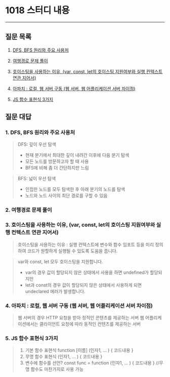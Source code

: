 # 1018 스터디 내용

---

## 질문 목록

1. [DFS, BFS 원리와 주요 사용처](#DFS,-BFS-원리와-주요-사용처)

2. [여행경로 문제 풀이](#여행경로-문제-풀이)

3. [호이스팅을 사용하는 이유, (var, const, let의 호이스팅 지원여부와 실행 컨텍스트 연관 지어서)](#3.-호이스팅을-사용하는-이유,-(var,-const,-let의-호이스팅-지원여부와-실행-컨텍스트-연관-지어서))

4. [아파치 : 로컬, 웹 서버 구동 (웹 서버, 웹 어플리케이션 서버 차이점)](#4.-아파치-:-로컬,-웹-서버-구동-(웹-서버,-웹-어플리케이션-서버-차이점))

5. [JS 함수 표현식 3가지](#5.-JS-함수-표현식-3가지)

## 질문 대답

### 1. DFS, BFS 원리와 주요 사용처

> DFS: 깊이 우선 탐색
> - 현재 분기에서 최대한 깊이 내려간 이후에 다음 분기 탐색
> - 모든 노드를 방문하고자 할 때 사용
> - BFS에 비해 좀 더 간단하지만 느림

> BFS: 넓이 우선 탐색
> - 인접한 노드를 모두 탐색한 후 아래 분기의 노드를 탐색
> - 노드와 노드 사이의 최단 경로를 구할 수 있음

### 2. 여행경로 문제 풀이

> 

### 3. 호이스팅을 사용하는 이유, (var, const, let의 호이스팅 지원여부와 실행 컨텍스트 연관 지어서)

> 호이스팅을 사용하는 이유 : 실행 컨텍스트에 변수와 함수 임포트 등을 미리 정의하여 코드가 원할하게 실행될 수 있도록 도움을 줍니다.

> var와 const, let 모두 호이스팅을 지원합니다.
> - var의 경우 값이 할당되지 않은 상태에서 사용을 하면 undefined가 할당되지만
> - let과 const의 경우 값이 할당되지 않은 상태에서 사용하게 되면 undeclared 에러가 발생합니다.

### 4. 아파치 : 로컬, 웹 서버 구동 (웹 서버, 웹 어플리케이션 서버 차이점)

> 웹 서버의 경우 HTTP 요청을 받아 정적인 콘텐츠를 제공하는 서버
> 웹 어플리케이션에서는 클라이언트 요청에 따라 동적인 컨텐츠를 제공하는 서버

### 5. JS 함수 표현식 3가지

> 1. 기본 함수 표현식 function [이름] (인자1, ... ) { 코드내용 }
> 2. 무명 함수 표현식 (인자1, ... ) { 코드내용 }
> 3. 변수에 함수를 선언? const func = function (인자1, ... ) { 코드내용 }  //무명 함수도 마찬가지로 사용 가능